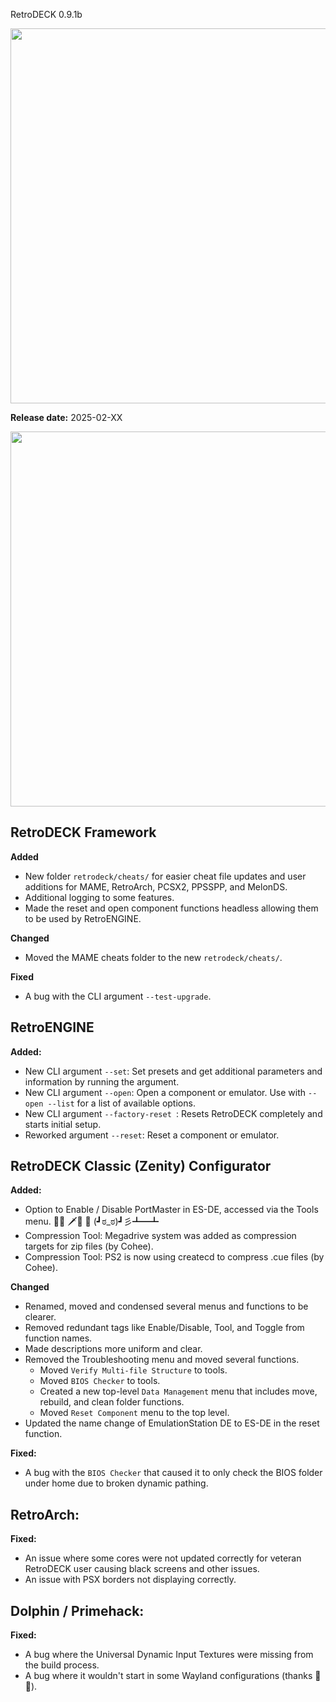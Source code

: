  RetroDECK 0.9.1b

<img src="../../../wiki_images/logos/rd-logo-box.png" width="600">

**Release date:** 2025-02-XX

<img src="../091b.jpg" width="600"> 


## RetroDECK Framework 

**Added**

- New folder `retrodeck/cheats/` for easier cheat file updates and user additions for MAME, RetroArch, PCSX2, PPSSPP, and MelonDS.
- Additional logging to some features.
- Made the reset and open component functions headless allowing them to be used by RetroENGINE.

**Changed**

- Moved the MAME cheats folder to the new `retrodeck/cheats/`.

**Fixed**

- A bug with the CLI argument `--test-upgrade`.

## RetroENGINE

**Added:**

- New CLI argument `--set`: Set presets and get additional parameters and information by running the argument.
- New CLI argument `--open`: Open a component or emulator. Use with `--open --list` for a list of available options.
- New CLI argument `--factory-reset `: Resets RetroDECK completely and starts initial setup.
- Reworked argument `--reset`: Reset a component or emulator.


## RetroDECK Classic (Zenity) Configurator

**Added:**

- Option to Enable / Disable PortMaster in ES-DE, accessed via the Tools menu. 🎩😺 🗡️🪿 🦙  (┛ಠ_ಠ)┛彡┻━┻ 
- Compression Tool: Megadrive system was added as compression targets for zip files (by Cohee).
- Compression Tool: PS2 is now using createcd to compress .cue files (by Cohee).

**Changed**

- Renamed, moved and condensed several menus and functions to be clearer.
- Removed redundant tags like Enable/Disable, Tool, and Toggle from function names.
- Made descriptions more uniform and clear.
- Removed the Troubleshooting menu and moved several functions.  
    - Moved `Verify Multi-file Structure` to tools.
    - Moved `BIOS Checker` to tools.
    - Created a new top-level `Data Management` menu that includes move, rebuild, and clean folder functions.
    - Moved `Reset Component` menu to the top level.
- Updated the name change of EmulationStation DE to ES-DE in the reset function.

**Fixed:**

- A bug with the `BIOS Checker` that caused it to only check the BIOS folder under home due to broken dynamic pathing.

## RetroArch:

**Fixed:**

- An issue where some cores were not updated correctly for veteran RetroDECK user causing black screens and other issues.
- An issue with PSX borders not displaying correctly.

##  Dolphin / Primehack:

**Fixed:**

- A bug where the Universal Dynamic Input Textures were missing from the build process.
- A bug where it wouldn't start in some Wayland configurations (thanks 🎩😺).

